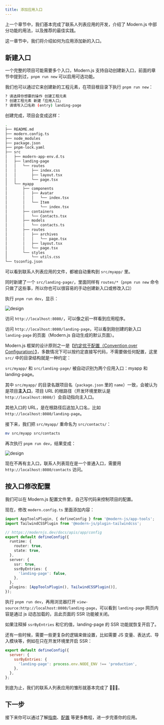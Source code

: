 ```yaml
---
title: 添加应用入口
---
```


上一个章节中，我们基本完成了联系人列表应用的开发，介绍了 Modern.js 中部分功能的用法，以及推荐的最佳实践。

这一章节中，我们将介绍如何为应用添加新的入口。

## 新建入口

一个完整的项目可能需要多个入口，Modern.js 支持自动创建新入口，前面的章节中提到过，`pnpm run new` 可以启用可选功能。

我们也可以通过它来创建新的工程元素，在项目根目录下执行 `pnpm run new`：

```bash
? 请选择你想要的操作 创建工程元素
? 创建工程元素 新建「应用入口」
? 请填写入口名称 (entry) landing-page
```

创建完成，项目会变成这样：

```bash
.
├── README.md
├── modern.config.ts
├── node_modules
├── package.json
├── pnpm-lock.yaml
├── src
│   ├── modern-app-env.d.ts
│   ├── landing-page
│   │   └── routes
│   │       ├── index.css
│   │       ├── layout.tsx
│   │       └── page.tsx
│   └── myapp
│       ├── components
│       │   ├── Avatar
│       │   │   └── index.tsx
│       │   └── Item
│       │       └── index.tsx
│       ├── containers
│       │   └── Contacts.tsx
│       ├── models
│       │   └── contacts.ts
│       ├── routes
│       │   ├── archives
│       │   │   └── page.tsx
│       │   ├── layout.tsx
│       │   └── page.tsx
│       └── styles
│           └── utils.css
└── tsconfig.json
```

可以看到联系人列表应用的文件，都被自动重构到 `src/myapp/` 里。

同时新建了一个 `src/landing-page/`，里面同样有 `routes/*`（`pnpm run new` 命令只做了这些事，所以你也可以很容易的手动创建新入口或修改入口）

执行 `pnpm run dev`，显示：

![design](https://lf3-static.bytednsdoc.com/obj/eden-cn/nuvjhpqnuvr/modern-website/tutorials/c08-entries-myapp.png)

访问 `http://localhost:8080/`，可以像之前一样看到应用程序。

访问 `http://localhost:8080/landing-page`，可以看到刚创建的新入口 `landing-page` 的页面（Modern.js 自动生成的默认页面）。

Modern.js 框架的设计原则之一是【[约定优于配置（Convention over Configuration）](https://en.wikipedia.org/wiki/Convention_over_configuration)】，多数情况下可以按约定直接写代码，不需要做任何配置，这里 `src/` 中的目录结构就是一种约定：

`src/myapp/` 和 `src/landing-page/` 被自动识别为两个应用入口：myapp 和 landing-page。

其中 `src/myapp/` 的目录名跟项目名（`package.json` 里的 `name`）一致，会被认为是项目**主入口**，项目 URL 的根路径（开发环境里默认是 `http://localhost:8080/`）会自动指向主入口。

其他入口的 URL，是在根路径后追加入口名，比如 `http://localhost:8080/landing-page`。

接下来，我们把 `src/myapp/` 重命名为 `src/contacts/`：

```bash
mv src/myapp src/contacts
```

再次执行 `pnpm run dev`，结果变成：

![design](https://lf3-static.bytednsdoc.com/obj/eden-cn/nuvjhpqnuvr/modern-website/tutorials/c08-entries-contacts.png)

现在不再有主入口，联系人列表现在是一个普通入口，需要用 `http://localhost:8080/contacts` 访问。

## 按入口修改配置

我们可以在 Modern.js 配置文件里，自己写代码来控制项目的配置。

现在，修改 `modern.config.ts` 里面添加内容：

```ts
import AppToolsPlugin, { defineConfig } from '@modern-js/app-tools';
import TailwindCSSPlugin from '@modern-js/plugin-tailwindcss';

// https://modernjs.dev/docs/apis/app/config
export default defineConfig({
  runtime: {
    router: true,
    state: true,
  },
  server: {
    ssr: true,
    ssrByEntries: {
      'landing-page': false,
    },
  },
  plugins: [AppToolsPlugin(), TailwindCSSPlugin()],
});
```

执行 `pnpm run dev`，再用浏览器打开 `view-source:http://localhost:8080/landing-page`，可以看到 `landing-page` 网页内容是通过 js 动态加载的，且此页面的 SSR 功能被关闭。

如果注释掉 `ssrByEntries` 和它的值，landing-page 的 SSR 功能就恢复开启了。

还有一些时候，需要一些更复杂的逻辑来做设置，比如需要 JS 变量、表达式、导入模块等，例如在只在开发环境里开启 SSR：

```js
export default defineConfig({
  server: {
    ssrByEntries: {
      'landing-page': process.env.NODE_ENV !== 'production',
    },
  },
};
```

到底为止，我们的联系人列表应用的雏形就基本完成了 👏👏👏。

## 下一步

接下来你可以通过了解[指南](/docs/guides/get-started/quick-start)、[配置](/docs/configure/app/usage) 等更多教程，进一步完善你的应用。
